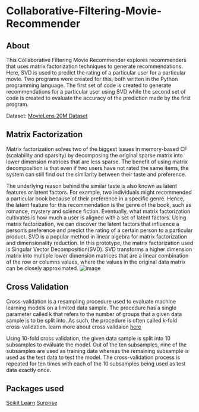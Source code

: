 # Collaborative-Filtering-Movie-Recommender

## About  
This Collaborative Filtering Movie Recommender explores recommenders that uses matrix factorization techniques to generate recommendations. Here, SVD is used to predict the rating of a particular user for a particular movie. Two programs were created for this, both written in the Python programming language. The first set of code is created to generate recommendations for a particular user using SVD while the second set of code is created to evaluate the accuracy of the prediction made by the first program.

Dataset: [MovieLens 20M Dataset](https://www.kaggle.com/grouplens/movielens-20m-dataset)

## Matrix Factorization
Matrix factorization solves two of the biggest issues in memory-based CF (scalability and sparsity) by decomposing the original sparse matrix into lower dimension matrices that are less sparse. The benefit of using matrix decomposition is that even if two users have not rated the same items, the system can still find out the similarity between their taste and preference. 

The underlying reason behind the similar taste is also known as latent features or latent factors. For example, two individuals might recommended a particular book because of their preference in a specific genre. Hence, the latent feature for this recommendation is the genre of the book, such as romance, mystery and science fiction. Eventually, what matrix factorization cultivates is how much a user is aligned with a set of latent factors. Using matrix factorization, we can discover the latent factors that influence a person’s preference and predict the rating of a certain person to a particular product. SVD is a popular method in linear algebra for matrix factorization and dimensionality reduction. In this prototype, the matrix factorization used is Singular Vector Decomposition(SVD). SVD transforms a higher dimension matrix into multiple lower dimension matrices that are a linear combination of the row or columns values, where the values in the original data matrix can be closely approximated.
![image](https://user-images.githubusercontent.com/65379600/131359168-65ae5f58-86ff-46a3-85ff-32ea687ad611.png)

## Cross Validation 
Cross-validation is a resampling procedure used to evaluate machine learning models on a limited data sample. The procedure has a single parameter called k that refers to the number of groups that a given data sample is to be split into. As such, the procedure is often called k-fold cross-validation. learn more about cross validaion [here](https://machinelearningmastery.com/k-fold-cross-validation/#:~:text=Cross%2Dvalidation%20is%20a%20resampling,k%2Dfold%20cross%2Dvalidation.)

Using 10-fold cross validation, the given data sample is split into 10 subsamples to evaluate the model. Out of the ten subsamples, nine of the subsamples are used as training data whereas the remaining subsample is used as the test data to test the model. The cross-validation process is repeated for ten times with each of the 10 subsamples being used as test data exactly once. 

## Packages used
 [Scikit Learn](https://scikit-learn.org/stable/)
 [Surprise](https://surprise.readthedocs.io/en/stable/)
